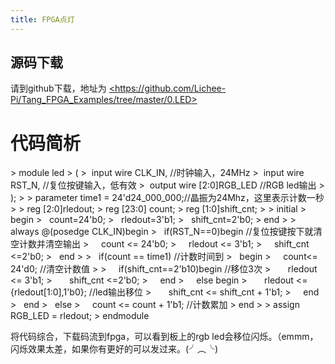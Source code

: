 ```yaml
---
title: FPGA点灯
---
```


源码下载
-----------------

请到github下载，地址为
[\<<https://github.com/Lichee-Pi/Tang_FPGA_Examples/tree/master/0.LED>\>](<https://github.com/Lichee-Pi/Tang_FPGA_Examples/tree/master/0.LED>)

代码简析
========

\> module led
\> (
\>  input wire CLK\_IN, //时钟输入，24MHz
\>  input wire RST\_N, //复位按键输入，低有效
\>  output wire [2:0]RGB\_LED //RGB led输出
\> ); \> \> parameter time1 =
24'd24\_000\_000;//晶振为24Mhz，这里表示计数一秒 \> \> reg [2:0]rledout;
\> reg [23:0] count;
\> reg [1:0]shift\_cnt; \> \> initial
\> begin
\>   count=24'b0;
\>   rledout=3'b1;
\>   shift\_cnt=2'b0;
\> end \> \> always @(posedge CLK\_IN)begin
\>   if(RST\_N==0)begin //复位按键按下就清空计数并清空输出
\>     count \<= 24'b0;
\>     rledout \<= 3'b1;
\>     shift\_cnt \<=2'b0;
\>   end \> \>   if(count == time1) //计数时间到
\>   begin
\>     count\<= 24'd0; //清空计数值 \> \>     if(shift\_cnt==2'b10)begin
//移位3次
\>       rledout \<= 3'b1;
\>       shift\_cnt \<=2'b0;
\>     end
\>     else begin
\>       rledout \<= {rledout[1:0],1'b0}; //led输出移位
\>       shift\_cnt \<= shift\_cnt + 1'b1;
\>     end
\>   end
\>   else
\>     count \<= count + 1'b1; //计数累加
\> end \> \> assign RGB\_LED = rledout;
\> endmodule

将代码综合，下载码流到fpga，可以看到板上的rgb
led会移位闪烁。（emmm，闪烁效果太差，如果你有更好的可以发过来。(╯︵╰)
